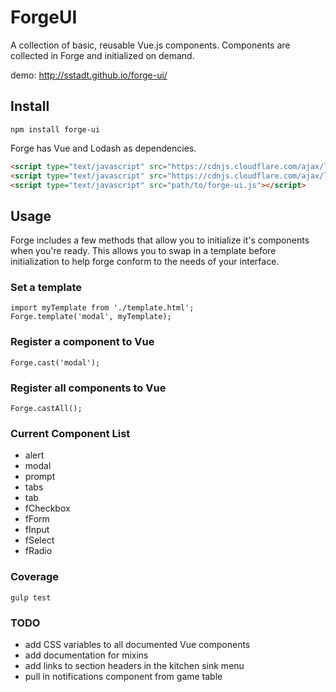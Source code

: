 

# ForgeUI

A collection of basic, reusable Vue.js components. Components are collected in Forge and initialized on demand.

demo: http://sstadt.github.io/forge-ui/

## Install

```
npm install forge-ui
```

Forge has Vue and Lodash as dependencies.

```html
<script type="text/javascript" src="https://cdnjs.cloudflare.com/ajax/libs/vue/1.0.26/vue.min.js"></script>
<script type="text/javascript" src="https://cdnjs.cloudflare.com/ajax/libs/lodash.js/4.15.0/lodash.min.js"></script>
<script type="text/javascript" src="path/to/forge-ui.js"></script>
```

## Usage

Forge includes a few methods that allow you to initialize it's components when you're ready. This allows you to swap in a template before initialization to help forge conform to the needs of your interface.

### Set a template

```
import myTemplate from './template.html';
Forge.template('modal', myTemplate);
```

### Register a component to Vue

```
Forge.cast('modal');
```

### Register all components to Vue

```
Forge.castAll();
```

### Current Component List

  - alert
  - modal
  - prompt
  - tabs
  - tab
  - fCheckbox
  - fForm
  - fInput
  - fSelect
  - fRadio

### Coverage

```
gulp test
```

### TODO

 - add CSS variables to all documented Vue components
 - add documentation for mixins
 - add links to section headers in the kitchen sink menu
 - pull in notifications component from game table
